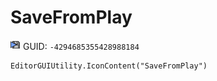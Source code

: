# SaveFromPlay
![](/img/SaveFromPlay.png)
GUID: `-4294685355428988184`
```
EditorGUIUtility.IconContent("SaveFromPlay")
```
